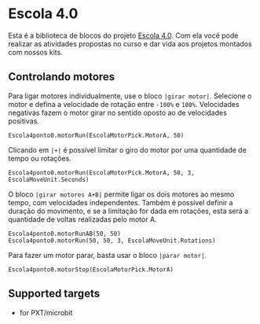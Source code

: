 # Escola 4.0

Esta é a biblioteca de blocos do projeto [Escola 4.0](https://www.escola4pontozero.com.br/). Com ela você pode realizar as atividades propostas no curso e dar vida aos projetos montados com nossos kits.

## Controlando motores

Para ligar motores individualmente, use o bloco `|girar motor|`. Selecione o motor e defina a velocidade de rotação entre `-100%` e `100%`. Velocidades negativas fazem o motor girar no sentido oposto ao de velocidades positivas.

```blocks
Escola4ponto0.motorRun(EscolaMotorPick.MotorA, 50)
```

Clicando em `|+|` é possível limitar o giro do motor por uma quantidade de tempo ou rotações.

```blocks
Escola4ponto0.motorRun(EscolaMotorPick.MotorA, 50, 3, EscolaMoveUnit.Seconds)
```

O bloco `|girar motores A+B|` permite ligar os dois motores ao mesmo tempo, com velocidades independentes. Também é possível definir a duração do movimento, e se a limitação for dada em rotações, esta será a quantidade de voltas realizadas pelo motor A.

```blocks
Escola4ponto0.motorRunAB(50, 50)
Escola4ponto0.motorRun(50, 50, 3, EscolaMoveUnit.Rotations)
```

Para fazer um motor parar, basta usar o bloco `|parar motor|`.

```blocks
Escola4ponto0.motorStop(EscolaMotorPick.MotorA)
```

## Supported targets

* for PXT/microbit

